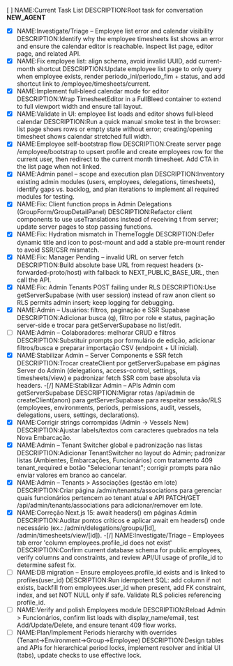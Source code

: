 [ ] NAME:Current Task List DESCRIPTION:Root task for conversation __NEW_AGENT__
-[x] NAME:Investigate/Triage – Employee list error and calendar visibility DESCRIPTION:Identify why the employee timesheets list shows an error and ensure the calendar editor is reachable. Inspect list page, editor page, and related API.
-[x] NAME:Fix employee list: align schema, avoid invalid UUID, add current-month shortcut DESCRIPTION:Update employee list page to only query when employee exists, render periodo_ini/periodo_fim + status, and add shortcut link to /employee/timesheets/current.
-[x] NAME:Implement full‑bleed calendar mode for editor DESCRIPTION:Wrap TimesheetEditor in a FullBleed container to extend to full viewport width and ensure tall layout.
-[x] NAME:Validate in UI: employee list loads and editor shows full‑bleed calendar DESCRIPTION:Run a quick manual smoke test in the browser: list page shows rows or empty state without error; creating/opening timesheet shows calendar stretched full width.
-[x] NAME:Employee self-bootstrap flow DESCRIPTION:Create server page /employee/bootstrap to upsert profile and create employees row for the current user, then redirect to the current month timesheet. Add CTA in the list page when not linked.
-[x] NAME:Admin panel – scope and execution plan DESCRIPTION:Inventory existing admin modules (users, employees, delegations, timesheets), identify gaps vs. backlog, and plan iterations to implement all required modules for testing.
-[x] NAME:Fix: Client function props in Admin Delegations (GroupForm/GroupDetailPanel) DESCRIPTION:Refactor client components to use useTranslations instead of receiving t from server; update server pages to stop passing functions.
-[x] NAME:Fix: Hydration mismatch in ThemeToggle DESCRIPTION:Defer dynamic title and icon to post-mount and add a stable pre-mount render to avoid SSR/CSR mismatch.
-[x] NAME:Fix: Manager Pending – invalid URL on server fetch DESCRIPTION:Build absolute base URL from request headers (x-forwarded-proto/host) with fallback to NEXT_PUBLIC_BASE_URL, then call the API.
-[x] NAME:Fix: Admin Tenants POST failing under RLS DESCRIPTION:Use getServerSupabase (with user session) instead of raw anon client so RLS permits admin insert; keep logging for debugging.
-[x] NAME:Admin – Usuários: filtros, paginação e SSR Supabase DESCRIPTION:Adicionar busca (q), filtro por role e status, paginação server-side e trocar para getServerSupabase no list/edit.
-[ ] NAME:Admin – Colaboradores: melhorar CRUD e filtros DESCRIPTION:Substituir prompts por formulário de edição, adicionar filtros/busca e preparar importação CSV (endpoint + UI inicial).
-[x] NAME:Stabilizar Admin – Server Components e SSR fetch DESCRIPTION:Trocar createClient por getServerSupabase em páginas Server do Admin (delegations, access-control, settings, timesheets/view) e padronizar fetch SSR com base absoluta via headers.
-[/] NAME:Stabilizar Admin – APIs Admin com getServerSupabase DESCRIPTION:Migrar rotas /api/admin de createClient(anon) para getServerSupabase para respeitar sessão/RLS (employees, environments, periods, permissions, audit, vessels, delegations, users, settings, declarations).
-[x] NAME:Corrigir strings corrompidas (Admin → Vessels New) DESCRIPTION:Ajustar labels/textos com caracteres quebrados na tela Nova Embarcação.
-[x] NAME:Admin – Tenant Switcher global e padronização nas listas DESCRIPTION:Adicionar TenantSwitcher no layout do Admin; padronizar listas (Ambientes, Embarcações, Funcionários) com tratamento 409 tenant_required e botão "Selecionar tenant"; corrigir prompts para não enviar valores em branco ao cancelar.
-[x] NAME:Admin – Tenants > Associações (gestão em lote) DESCRIPTION:Criar página /admin/tenants/associations para gerenciar quais funcionários pertencem ao tenant atual e API PATCH/GET /api/admin/tenants/associations para adicionar/remover em lote.
-[x] NAME:Correção Next.js 15: await headers() em páginas Admin DESCRIPTION:Auditar pontos críticos e aplicar await em headers() onde necessário (ex.: /admin/delegations/groups/[id], /admin/timesheets/view/[id]).
-[/] NAME:Investigate/Triage – Employees tab error 'column employees.profile_id does not exist' DESCRIPTION:Confirm current database schema for public.employees, verify columns and constraints, and review API/UI usage of profile_id to determine safest fix.
-[ ] NAME:DB migration – Ensure employees.profile_id exists and is linked to profiles(user_id) DESCRIPTION:Run idempotent SQL: add column if not exists, backfill from employees.user_id when present, add FK constraint, index, and set NOT NULL only if safe. Validate RLS policies referencing profile_id.
-[ ] NAME:Verify and polish Employees module DESCRIPTION:Reload Admin > Funcionários, confirm list loads with display_name/email, test Add/Update/Delete, and ensure tenant 409 flow works.
-[ ] NAME:Plan/Implement Periods hierarchy with overrides (Tenant→Environment→Group→Employee) DESCRIPTION:Design tables and APIs for hierarchical period locks, implement resolver and initial UI (tabs), update checks to use effective lock.
